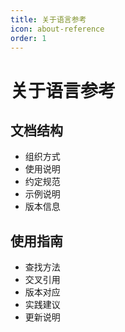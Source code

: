 ```yaml
---
title: 关于语言参考
icon: about-reference
order: 1
---
```


# 关于语言参考

## 文档结构
- 组织方式
- 使用说明
- 约定规范
- 示例说明
- 版本信息

## 使用指南
- 查找方法
- 交叉引用
- 版本对应
- 实践建议
- 更新说明
